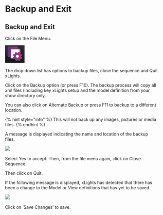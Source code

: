 # Backup and Exit

## Backup and Exit

Click on the File Menu.

![](../../.gitbook/assets/image%20%2836%29.png)

The drop down list has options to backup files, close the sequence and Quit xLights.

Click on the Backup option \(or press F10\). The backup process will copy all xml files \(including key xLights setup and the model definition from your show directory only.

You can also click on Alternate Backup or press F11 to backup to a different location.

{% hint style="info" %}
This will not back up any images, pictures or media files.
{% endhint %}

A message is displayed indicating the name and location of the backup files.

![](https://lh5.googleusercontent.com/1FiwD0OceJZWIBo59970AGhf7OgQbfU0xCZYgdGhdOYdMT6CHQ8T_05PdZlltOK5gBd3xQfQUcEq2TMtN7X2nsIju0Y7_JZOJ4BQ15c5UUtk-Sdq_26h3ytomkHGIMl3oG2BdGrl)

Select Yes to accept. Then, from the file menu again, click on Close Sequence.

Then click on Quit.

If the following message is displayed, xLights has detected that there has been a change to the Model or View definitions that has yet to be saved.

![](https://lh3.googleusercontent.com/P0kwwHQy73eMDquOi9aiak9nMBULUy90y_gwvNW0vLft9vB47KvuUXHXGnICTbPpcZnUGUkElxomAJqAs2H54fGB6WcDtc0HTcD-1pLx37ZGyfLOTiVzf84qzT0DLVlGQJ6BawCs)

Click on ‘Save Changes’ to save.

